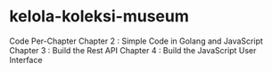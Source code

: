 # kelola-koleksi-museum
Code Per-Chapter
Chapter 2 : Simple Code in Golang and JavaScript
Chapter 3 : Build the Rest API
Chapter 4 : Build the JavaScript User Interface
